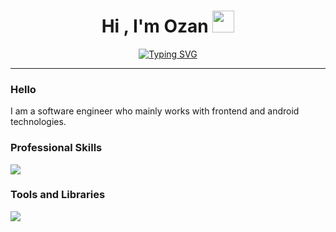 <h1 align="center">Hi , I'm Ozan <img src="https://media.giphy.com/media/hvRJCLFzcasrR4ia7z/giphy.gif" width="35"></h1>
<p align="center">
<a href="https://git.io/typing-svg"><img src="https://readme-typing-svg.herokuapp.com?font=Fira+Code&size=40&duration=2000&pause=1000&color=F7B95B&center=true&vCenter=true&multiline=true&width=700&height=130&lines=Senior+Software+Engineer;Frontend+%26+Android" alt="Typing SVG" /></a>
</p>

<hr/>

### Hello
I am a software engineer who mainly works with frontend and android technologies.

### Professional Skills
<p>
  <a href="https://skillicons.dev">
    <img src="https://skillicons.dev/icons?i=js,ts,react,java,kotlin,androidstudio" />
  </a>
</p>

### Tools and Libraries
<p>
  <a href="https://skillicons.dev">
    <img src="https://skillicons.dev/icons?i=git,docker,postgres,mysql,mongodb,nextjs,redis,nginx,materialui,linux,jenkins,firebase,dotnet,bash,azure" />
  </a>
</p>
